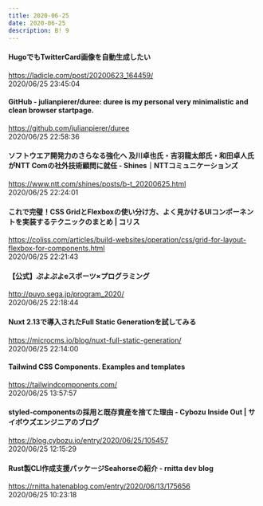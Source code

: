 ```yaml
---
title: 2020-06-25
date: 2020-06-25
description: B! 9
---
```


#### HugoでもTwitterCard画像を自動生成したい
https://ladicle.com/post/20200623_164459/<br>
2020/06/25 23:45:04<br>


#### GitHub - julianpierer/duree: duree is my personal very minimalistic and clean browser startpage.
https://github.com/julianpierer/duree<br>
2020/06/25 22:58:36<br>


#### ソフトウエア開発力のさらなる強化へ  及川卓也氏・吉羽龍太郎氏・和田卓人氏がNTT Comの社外技術顧問に就任 - Shines｜NTTコミュニケーションズ
https://www.ntt.com/shines/posts/b-t_20200625.html<br>
2020/06/25 22:24:01<br>


#### これで完璧！CSS GridとFlexboxの使い分け方、よく見かけるUIコンポーネントを実装するテクニックのまとめ | コリス
https://coliss.com/articles/build-websites/operation/css/grid-for-layout-flexbox-for-components.html<br>
2020/06/25 22:21:43<br>


#### 【公式】ぷよぷよeスポーツ×プログラミング
http://puyo.sega.jp/program_2020/<br>
2020/06/25 22:18:44<br>


#### Nuxt 2.13で導入されたFull Static Generationを試してみる
https://microcms.io/blog/nuxt-full-static-generation/<br>
2020/06/25 22:14:00<br>


#### Tailwind CSS Components. Examples and templates
https://tailwindcomponents.com/<br>
2020/06/25 13:57:57<br>


#### styled-componentsの採用と既存資産を捨てた理由 - Cybozu Inside Out | サイボウズエンジニアのブログ
https://blog.cybozu.io/entry/2020/06/25/105457<br>
2020/06/25 12:15:29<br>


#### Rust製CLI作成支援パッケージSeahorseの紹介 - rnitta dev blog
https://rnitta.hatenablog.com/entry/2020/06/13/175656<br>
2020/06/25 10:23:18<br>


